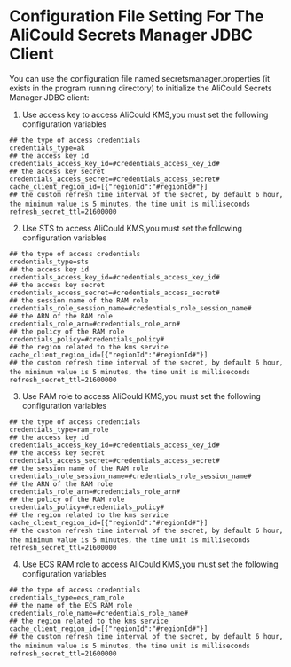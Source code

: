 # Configuration File Setting For The AliCould Secrets Manager JDBC Client 

You can use the configuration file named secretsmanager.properties (it exists in the program running directory) to initialize the AliCould Secrets Manager JDBC client:

1. Use access key to access AliCould KMS,you must set the following configuration variables

  ``` 
## the type of access credentials
credentials_type=ak
## the access key id
credentials_access_key_id=#credentials_access_key_id#
## the access key secret
credentials_access_secret=#credentials_access_secret#
cache_client_region_id=[{"regionId":"#regionId#"}]
## the custom refresh time interval of the secret, by default 6 hour, the minimum value is 5 minutes，the time unit is milliseconds
refresh_secret_ttl=21600000
  ```

2. Use STS to access AliCould KMS,you must set the following configuration variables

  ``` 
## the type of access credentials
credentials_type=sts
## the access key id
credentials_access_key_id=#credentials_access_key_id#
## the access key secret
credentials_access_secret=#credentials_access_secret#
## the session name of the RAM role 
credentials_role_session_name=#credentials_role_session_name#
## the ARN of the RAM role 
credentials_role_arn=#credentials_role_arn#
## the policy of the RAM role 
credentials_policy=#credentials_policy#
## the region related to the kms service
cache_client_region_id=[{"regionId":"#regionId#"}]
## the custom refresh time interval of the secret, by default 6 hour, the minimum value is 5 minutes，the time unit is milliseconds
refresh_secret_ttl=21600000
   ```
   
3. Use RAM role to access AliCould KMS,you must set the following configuration variables

  ```  
## the type of access credentials
credentials_type=ram_role
## the access key id
credentials_access_key_id=#credentials_access_key_id#
## the access key secret
credentials_access_secret=#credentials_access_secret#
## the session name of the RAM role 
credentials_role_session_name=#credentials_role_session_name#
## the ARN of the RAM role 
credentials_role_arn=#credentials_role_arn#
## the policy of the RAM role 
credentials_policy=#credentials_policy#
## the region related to the kms service
cache_client_region_id=[{"regionId":"#regionId#"}]
## the custom refresh time interval of the secret, by default 6 hour, the minimum value is 5 minutes，the time unit is milliseconds
refresh_secret_ttl=21600000
   ```

4. Use ECS RAM role to access AliCould KMS,you must set the following configuration variables

  ```
## the type of access credentials
credentials_type=ecs_ram_role
## the name of the ECS RAM role 
credentials_role_name=#credentials_role_name#
## the region related to the kms service
cache_client_region_id=[{"regionId":"#regionId#"}]
## the custom refresh time interval of the secret, by default 6 hour, the minimum value is 5 minutes，the time unit is milliseconds
refresh_secret_ttl=21600000
   ```

